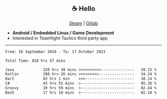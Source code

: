 <h2 align="center"> ☕ Hello </h2>

<p align="center">
  <a href="https://steamcommunity.com/id/Niforances/">Steam</a> |
  <a href="https://gitlab.com/niforances">Gitlab</a>
</p>

 - **Android / Embedded Linux / Game Development**
 - Interested in Teamfight-Tactics third party app

------

<!--START_SECTION:waka-->

```txt
From: 10 September 2020 - To: 17 October 2023

Total Time: 818 hrs 57 mins

Java             320 hrs 38 mins >>>>>>>>>>---------------   39.15 %
Kotlin           280 hrs 26 mins >>>>>>>>>----------------   34.24 %
Dart             83 hrs 1 min    >>>----------------------   10.14 %
C#               43 hrs 55 mins  >------------------------   05.36 %
Groovy           19 hrs 59 mins  >------------------------   02.44 %
Bash             17 hrs 10 mins  >------------------------   02.10 %
```

<!--END_SECTION:waka-->
